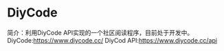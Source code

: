 # DiyCode
简介：利用DiyCode API实现的一个社区阅读程序，目前处于开发中。
DiyCode:https://www.diycode.cc/
DiyCod API:https://www.diycode.cc/api
